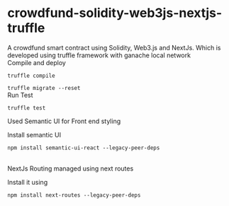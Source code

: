 # crowdfund-solidity-web3js-nextjs-truffle
A crowdfund smart contract using Solidity, Web3.js and NextJs. 
Which is developed using truffle framework with ganache local network
<br />
Compile and deploy 

```truffle compile```

```truffle migrate --reset```
<br />
Run Test 

```truffle test```
<br />

Used Semantic UI for Front end styling 

Install semantic UI

```npm install semantic-ui-react --legacy-peer-deps```

<br />
NextJs Routing managed using next routes

Install it using

```npm install next-routes --legacy-peer-deps```

